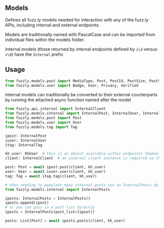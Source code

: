 ## Models
Defines all fuzz.ly models needed for interaction with any of the fuzz.ly APIs, including internal and external endpoints.

Models are traditionally named with PascalCase and can be imported from individual files within the models folder.

Internal models (those returned by internal endpoints defined by `i\d` versus `v\d`) have the `Internal` prefix

## Usage
```python
from fuzzly.models.post import MediaType, Post, PostId, PostSize, PostSort, Score, Privacy, Rating
from fuzzly.models.user import Badge, User, Privacy, Verified
```

Internal models can traditionally be converted to their external counterparts by running the attached async function named after the model
```python
from fuzzly.api.internal import InternalClient
from fuzzly.models.internal import InternalPost, InternalUser, InternalTag
from fuzzly.models.post import Post
from fuzzly.models.user import User
from fuzzly.models.tag import Tag

ipost: InternalPost
iuser: InternalUser
itag: InternalTag

kh_user: KhUser  # this is an object available within endpoints themselves and represents the user calling the endpoint
client: InternalClient  # an internal client instance is required so that auth can be passed to further internal api calls

post: Post = await ipost.post(client, kh_user)
user: User = await iuser.user(client, kh_user)
tag: Tag = await itag.tag(client, kh_user)

# when needing to populate many internal posts use an InternalPosts object
from fuzzly.models.internal import InternalPosts

iposts: InternalPosts = InternalPosts()
iposts.append(ipost)
# or you can pass in a post list directly
iposts = InternalPosts(post_list=[ipost])

posts: List[Post] = await iposts.posts(client, kh_user)
```
